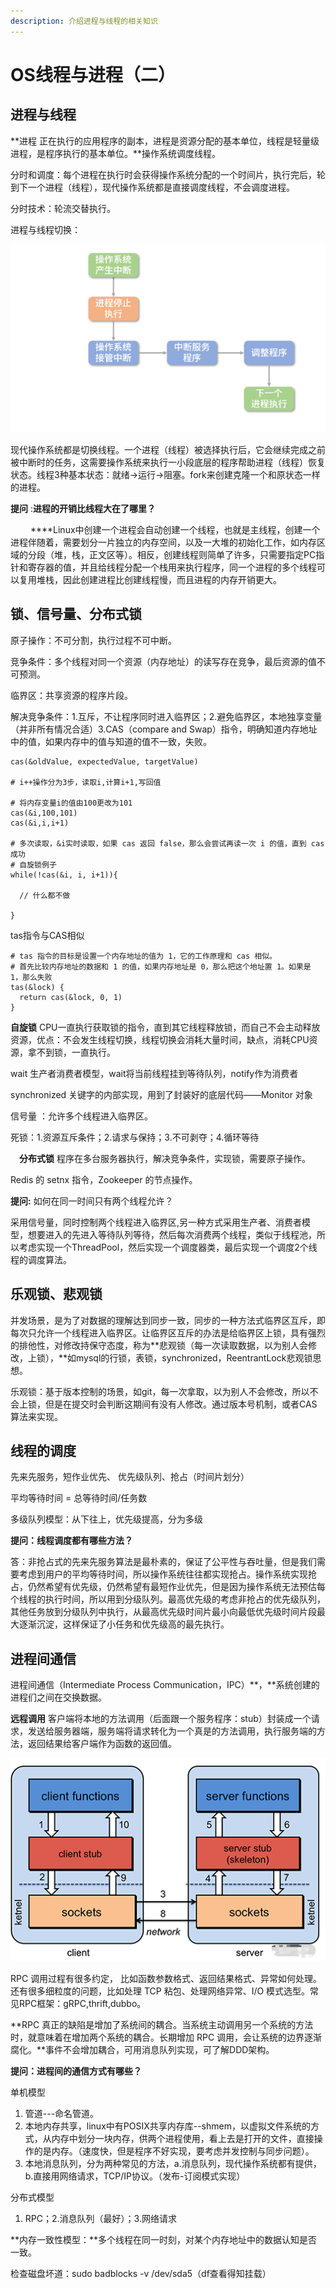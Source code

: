 ```yaml
---
description: 介绍进程与线程的相关知识
---
```


# OS线程与进程（二）

## 进程与线程

**进程 正在执行的应用程序的副本，进程是资源分配的基本单位，线程是轻量级进程，是程序执行的基本单位。**操作系统调度线程。

分时和调度：每个进程在执行时会获得操作系统分配的一个时间片，执行完后，轮到下一个进程（线程），现代操作系统都是直接调度线程，不会调度进程。

分时技术：轮流交替执行。

进程与线程切换：

![&#x8FDB;&#x7A0B;&#x3001;&#x7EBF;&#x7A0B;&#x5207;&#x6362;&#x6D41;&#x7A0B;&#x56FE;](../.gitbook/assets/image%20%2833%29.png)

现代操作系统都是切换线程。一个进程（线程）被选择执行后，它会继续完成之前被中断时的任务，这需要操作系统来执行一小段底层的程序帮助进程（线程）恢复状态。线程3种基本状态：就绪-&gt;运行-&gt;阻塞。fork来创建克隆一个和原状态一样的进程。

**提问** :**进程的开销比线程大在了哪里？**

　 　****Linux中创建一个进程会自动创建一个线程，也就是主线程，创建一个进程伴随着，需要划分一片独立的内存空间，以及一大堆的初始化工作，如内存区域的分段（堆，栈，正文区等）。相反，创建线程则简单了许多，只需要指定PC指针和寄存器的值，并且给线程分配一个栈用来执行程序，同一个进程的多个线程可以复用堆栈，因此创建进程比创建线程慢，而且进程的内存开销更大。

## **锁、信号量、分布式锁**

原子操作：不可分割，执行过程不可中断。

竞争条件：多个线程对同一个资源（内存地址）的读写存在竞争，最后资源的值不可预测。

临界区：共享资源的程序片段。

解决竞争条件：1.互斥，不让程序同时进入临界区；2.避免临界区，本地独享变量（并非所有情况合适）3.CAS（compare and Swap）指令，明确知道内存地址中的值，如果内存中的值与知道的值不一致，失败。

```text
cas(&oldValue, expectedValue, targetValue)

# i++操作分为3步，读取i,计算i+1,写回值

# 将内存变量i的值由100更改为101
cas(&i,100,101)
cas(&i,i,i+1)

# 多次读取，&i实时读取，如果 cas 返回 false，那么会尝试再读一次 i 的值，直到 cas 成功
# 自旋锁例子
while(!cas(&i, i, i+1)){

  // 什么都不做

}
```

tas指令与CAS相似

```text
# tas 指令的目标是设置一个内存地址的值为 1，它的工作原理和 cas 相似。
# 首先比较内存地址的数据和 1 的值，如果内存地址是 0，那么把这个地址置 1。如果是 1，那么失败
tas(&lock) {
  return cas(&lock, 0, 1)
}

```

**自旋锁**   CPU一直执行获取锁的指令，直到其它线程释放锁，而自己不会主动释放资源，优点：不会发生线程切换，线程切换会消耗大量时间，缺点，消耗CPU资源，拿不到锁，一直执行。

wait 生产者消费者模型，wait将当前线程挂到等待队列，notify作为消费者

synchronized 关键字的内部实现，用到了封装好的底层代码——Monitor 对象

信号量 ：允许多个线程进入临界区。

死锁：1.资源互斥条件；2.请求与保持；3.不可剥夺；4.循环等待

　**分布式锁** 程序在多台服务器执行，解决竞争条件，实现锁，需要原子操作。

Redis 的 setnx 指令，Zookeeper 的节点操作。

**提问:** 如何在同一时间只有两个线程允许？

采用信号量，同时控制两个线程进入临界区,另一种方式采用生产者、消费者模型，想要进入的先进入等待队列等待，然后每次消费两个线程，类似于线程池，所以考虑实现一个ThreadPool，然后实现一个调度器类，最后实现一个调度2个线程的调度算法。

## 乐观锁、悲观锁

并发场景，是为了对数据的理解达到同步一致，同步的一种方法式临界区互斥，即每次只允许一个线程进入临界区。让临界区互斥的办法是给临界区上锁，具有强烈的排他性，对修改持保守态度，称为**悲观锁（每一次读取数据，以为别人会修改，上锁），**如mysql的行锁，表锁，synchronized，ReentrantLock悲观锁思想。

乐观锁：基于版本控制的场景，如git，每一次拿取，以为别人不会修改，所以不会上锁，但是在提交时会判断这期间有没有人修改。通过版本号机制，或者CAS算法来实现。

## 线程的调度

先来先服务，短作业优先、 优先级队列、抢占（时间片划分）

平均等待时间 = 总等待时间/任务数

多级队列模型：从下往上，优先级提高，分为多级

**提问：线程调度都有哪些方法？**

答：非抢占式的先来先服务算法是最朴素的，保证了公平性与吞吐量，但是我们需要考虑到用户的平均等待时间，所以操作系统往往都实现抢占。操作系统实现抢占，仍然希望有优先级，仍然希望有最短作业优先，但是因为操作系统无法预估每个线程的执行时间，所以用到分级队列。最高优先级的考虑非抢占的优先级队列，其他任务放到分级队列中执行，从最高优先级时间片最小向最低优先级时间片段最大逐渐沉淀，这样保证了小任务和优先级高的最先执行。

## 进程间通信

进程间通信（Intermediate Process Communication，IPC）**，**系统创建的进程们之间在交换数据。

**远程调用** 客户端将本地的方法调用（后面跟一个服务程序：stub）封装成一个请求，发送给服务器端，服务端将请求转化为一个真是的方法调用，执行服务端的方法，返回结果给客户端作为函数的返回值。

![&#x5BA2;&#x6237;&#x7AEF;&#x670D;&#x52A1;&#x7AEF;&#x901A;&#x4FE1;](../.gitbook/assets/image%20%283%29.png)

RPC 调用过程有很多约定， 比如函数参数格式、返回结果格式、异常如何处理。还有很多细粒度的问题，比如处理 TCP 粘包、处理网络异常、I/O 模式选型。常见RPC框架：gRPC,thrift,dubbo。

**RPC 真正的缺陷是增加了系统间的耦合。当系统主动调用另一个系统的方法时，就意味着在增加两个系统的耦合。长期增加 RPC 调用，会让系统的边界逐渐腐化。**事件不会增加耦合，可用消息队列实现，可了解DDD架构。

**提问：进程间的通信方式有哪些？**

单机模型

1. 管道---命名管道。
2. 本地内存共享，linux中有POSIX共享内存库--shmem，以虚拟文件系统的方式，从内存中划分一块内存，供两个进程使用，看上去是打开的文件，直接操作的是内存。（速度快，但是程序不好实现，要考虑并发控制与同步问题）。
3. 本地消息队列，分为两种常见的方法，a.消息队列，现代操作系统都有提供，b.直接用网络请求，TCP/IP协议。（发布-订阅模式实现）

分布式模型

1. RPC；2.消息队列（最好）；3.网络请求

**内存一致性模型：**多个线程在同一时刻，对某个内存地址中的数据认知是否一致。

检查磁盘坏道：sudo badblocks -v /dev/sda5（df查看得知挂载）



